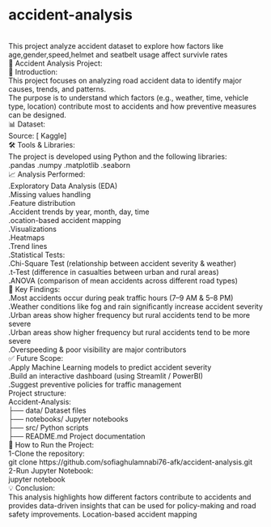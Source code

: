 # accident-analysis
<br>
This project analyze accident dataset to explore how factors like age,gender,speed,helmet and seatbelt usage affect survivle rates
<br>
🚦 Accident Analysis Project:
<br>
📌 Introduction:
<br>
This project focuses on analyzing road accident data to identify major causes, trends, and patterns.
<br>
The purpose is to understand which factors (e.g., weather, time, vehicle type, location) contribute most to accidents and how preventive measures can be designed.
<br>
📊 Dataset:
<br>
Source: [ Kaggle]
<br>
🛠 Tools & Libraries:
<br>
The project is developed using Python and the following libraries:
<br>
.pandas
.numpy
.matplotlib
.seaborn
<br>
📈 Analysis Performed:
<br>
.Exploratory Data Analysis (EDA)
<br>
.Missing values handling
<br>
.Feature distribution
<br>
.Accident trends by year, month, day, time
<br>
.ocation-based accident mapping
<br>
.Visualizations
<br>
.Heatmaps
<br>
.Trend lines
<br>
.Statistical Tests:
<br>
.Chi-Square Test (relationship between accident severity & weather)
<br>
.t-Test (difference in casualties between urban and rural areas)
<br>
.ANOVA (comparison of mean accidents across different road types)
<br>
🔑 Key Findings:
<br>
.Most accidents occur during peak traffic hours (7–9 AM & 5–8 PM)
<br>
.Weather conditions like fog and rain significantly increase accident severity
<br>
.Urban areas show higher frequency but rural accidents tend to be more severe
<br>
.Urban areas show higher frequency but rural accidents tend to be more severe
<br>
.Overspeeding & poor visibility are major contributors
<br>
✅ Future Scope:
<br>
.Apply Machine Learning models to predict accident severity
<br>
.Build an interactive dashboard (using Streamlit / PowerBI)
<br>
.Suggest preventive policies for traffic management
<br>
Project structure:
<br>
Accident-Analysis:
<br>
├── data/                 Dataset files
<br>
├── notebooks/           Jupyter notebooks
<br>
├── src/                  Python scripts
<br>
├── README.md             Project documentation
<br>
🚀 How to Run the Project:
<br>
1-Clone the repository:
<br>
git clone https://github.com/sofiaghulamnabi76-afk/accident-analysis.git
<br>
2-Run Jupyter Notebook:
<br>
jupyter notebook
<br>
💡 Conclusion:
<br>
This analysis highlights how different factors contribute to accidents and provides data-driven insights that can be used for policy-making and road safety improvements.
Location-based accident mapping

